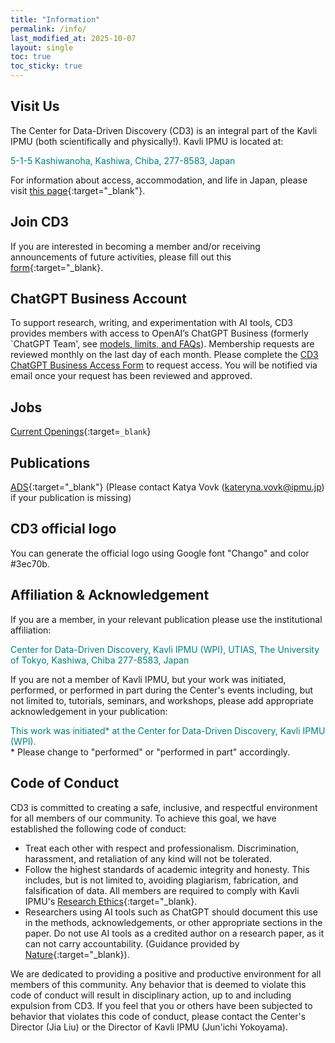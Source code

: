 ```yaml
---
title: "Information"
permalink: /info/
last_modified_at: 2025-10-07
layout: single
toc: true
toc_sticky: true
---
```



## Visit Us
The Center for Data-Driven Discovery (CD3) is an integral part of the Kavli IPMU (both scientifically and physically!). Kavli IPMU is located at: 

<span style="color:teal">5-1-5 Kashiwanoha, Kashiwa, Chiba, 277-8583, Japan</span>

For information about access, accommodation, and life in Japan, please visit [this page](https://www.ipmu.jp/en/visitors){:target="_blank"}.

## Join CD3

If you are interested in becoming a member and/or receiving announcements of future activities, please fill out this [form](https://forms.gle/n6JYTyrJPvW2enjr9){:target="_blank}.

## ChatGPT Business Account

To support research, writing, and experimentation with AI tools, CD3 provides members with access to OpenAI’s ChatGPT Business (formerly `ChatGPT Team', see [models, limits, and FAQs](https://help.openai.com/en/collections/7835004-chatgpt-business)). Membership requests are reviewed monthly on the last day of each month. Please complete the [CD3 ChatGPT Business Access Form](https://docs.google.com/forms/d/e/1FAIpQLSeXjB16TdqUdX_KR9xc1wbYzbXLwG7LIaYnatgsgxgPCcbF5A/viewform?usp=dialog) to request access. You will be notified via email once your request has been reviewed and approved. 

## Jobs 

[Current Openings](https://www.ipmu.jp/en/job-opportunities){:target=`_blank`}

## Publications

[ADS](https://ui.adsabs.harvard.edu/user/libraries/Ud0Gd-jfQh6WoF0mqlCxXw){:target="_blank"}
(Please contact Katya Vovk (kateryna.vovk@ipmu.jp) if your publication is missing)

## CD3 official logo
You can generate the official logo using Google font "Chango" and color #3ec70b.

## Affiliation & Acknowledgement

If you are a member, in your relevant publication please use the institutional affiliation:

<span style="color:teal">Center for Data-Driven Discovery, Kavli IPMU (WPI), UTIAS, The University of Tokyo, Kashiwa, Chiba 277-8583, Japan</span>

If you are not a member of Kavli IPMU, but your work was initiated, performed, or performed in part during the Center's events including, but not limited to, tutorials, seminars, and workshops, please add appropriate acknowledgement in your publication:

<span style="color:teal">This work was initiated\* at the Center for Data-Driven Discovery, Kavli IPMU (WPI).</span>\
\* Please change to "performed" or  "performed in part" accordingly.

## Code of Conduct

CD3 is committed to creating a safe, inclusive, and respectful environment for all members of our community. To achieve this goal, we have established the following code of conduct:
- Treat each other with respect and professionalism. Discrimination, harassment, and retaliation of any kind will not be tolerated. 
- Follow the highest standards of academic integrity and honesty. This includes, but is not limited to, avoiding plagiarism, fabrication, and falsification of data. All members are required to comply with Kavli IPMU's [Research Ethics](https://www.ipmu.jp/node/1801){:target="_blank}. 
- Researchers using AI tools such as ChatGPT should document this use in the methods, acknowledgements, or other appropriate sections in the paper. Do not use AI tools as a credited author on a research paper, as it can not carry accountability. (Guidance provided by [Nature](https://doi.org/10.1038/d41586-023-00191-1){:target="_blank}).

We are dedicated to providing a positive and productive environment for all members of this community. Any behavior that is deemed to violate this code of conduct will result in disciplinary action, up to and including expulsion from CD3. If you feel that you or others have been subjected to behavior that violates this code of conduct, please contact the Center's Director (Jia Liu) or the Director of Kavli IPMU (Jun'ichi Yokoyama).
